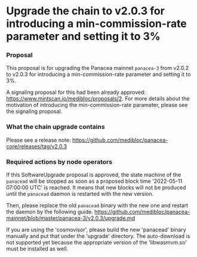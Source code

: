# Upgrade the chain to v2.0.3 for introducing a min-commission-rate parameter and setting it to 3%


### Proposal

This proposal is for upgrading the Panacea mainnet `panacea-3` from v2.0.2 to v2.0.3 for introducing a min-commission-rate parameter and setting it to 3%.

A signaling proposal for this had been already approved: https://www.mintscan.io/medibloc/proposals/2.
For more details about the motivation of introducing the min-commission-rate parameter, please see the signaling proposal.


### What the chain upgrade contains

Please see a release note: https://github.com/medibloc/panacea-core/releases/tag/v2.0.3


### Required actions by node operators

If this SoftwareUpgrade proposal is approved, the state machine of the `panacead` will be stopped as soon as a proposed block time '2022-05-11 07:00:00 UTC' is reached.
It means that new blocks will not be produced until the `panacead` daemon is restarted with the new version.

Then, please replace the old `panacead` binary with the new one and restart the daemon by the following guide.
https://github.com/medibloc/panacea-mainnet/blob/master/panacea-3/v2.0.3/upgrade.md

If you are using the 'cosmovisor', please build the new 'panacead' binary manually and put that under the 'upgrade' directory. The auto-download is not supported yet because the appropriate version of the 'libwasmvm.so' must be installed as well.
